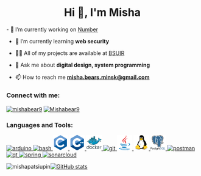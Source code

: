 <h1 align="center">Hi 👋, I'm Misha</h1>
- 🔭 I’m currently working on <a href="https://github.com/MishaPatsiupin/Number">Number</a>

- 🌱 I’m currently learning **web security**

- 👨‍💻 All of my projects are available at <a href="https://github.com/MishaPatsiupin/BSUIR">BSUIR</a>

- 💬 Ask me about **digital design, system programming**

- 📫 How to reach me **misha.bears.minsk@gmail.com**

<h3 align="left">Connect with me:</h3>
<p align="left">
<a href="https://linkedin.com/in/mishabear9" target="blank"><img align="center" src="https://raw.githubusercontent.com/rahuldkjain/github-profile-readme-generator/master/src/images/icons/Social/linked-in-alt.svg" alt="mishabear9" height="30" width="40" /></a>
<a href="https://t.me/Mishabear9" target="_blank"><img align="center" src="https://cdn.worldvectorlogo.com/logos/telegram-1.svg" alt="Mishabear9" height="30" width="40" /></a>
</p>
<h3 align="left">Languages and Tools:</h3> <p align="left"> <a href="https://www.arduino.cc/" target="_blank" rel="noreferrer"> <img src="https://cdn.worldvectorlogo.com/logos/arduino-1.svg" alt="arduino" width="40" height="40"/> </a> <a href="https://www.gnu.org/software/bash/" target="_blank" rel="noreferrer"> <img src="https://www.vectorlogo.zone/logos/gnu_bash/gnu_bash-icon.svg" alt="bash" width="40" height="40"/> </a> <a href="https://www.cprogramming.com/" target="_blank" rel="noreferrer"> <img src="https://raw.githubusercontent.com/devicons/devicon/master/icons/c/c-original.svg" alt="c" width="40" height="40"/> </a> <a href="https://www.w3schools.com/cpp/" target="_blank" rel="noreferrer"> <img src="https://raw.githubusercontent.com/devicons/devicon/master/icons/cplusplus/cplusplus-original.svg" alt="cplusplus" width="40" height="40"/> </a> <a href="https://www.docker.com/" target="_blank" rel="noreferrer"> <img src="https://raw.githubusercontent.com/devicons/devicon/master/icons/docker/docker-original-wordmark.svg" alt="docker" width="40" height="40"/> </a> <a href="https://git-scm.com/" target="_blank" rel="noreferrer"> <img src="https://www.vectorlogo.zone/logos/git-scm/git-scm-icon.svg" alt="git" width="40" height="40"/> </a> <a href="https://www.java.com" target="_blank" rel="noreferrer"> <img src="https://raw.githubusercontent.com/devicons/devicon/master/icons/java/java-original.svg" alt="java" width="40" height="40"/> </a> <a href="https://www.linux.org/" target="_blank" rel="noreferrer"> <img src="https://raw.githubusercontent.com/devicons/devicon/master/icons/linux/linux-original.svg" alt="linux" width="40" height="40"/> </a> <a href="https://www.postgresql.org" target="_blank" rel="noreferrer"> <img src="https://raw.githubusercontent.com/devicons/devicon/master/icons/postgresql/postgresql-original-wordmark.svg" alt="postgresql" width="40" height="40"/> </a> <a href="https://postman.com" target="_blank" rel="noreferrer"> <img src="https://www.vectorlogo.zone/logos/getpostman/getpostman-icon.svg" alt="postman" width="40" height="40"/> </a> <a href="https://www.qt.io/" target="_blank" rel="noreferrer"> <img src="https://upload.wikimedia.org/wikipedia/commons/0/0b/Qt_logo_2016.svg" alt="qt" width="40" height="40"/> </a> <a href="https://spring.io/" target="_blank" rel="noreferrer"> <img src="https://www.vectorlogo.zone/logos/springio/springio-icon.svg" alt="spring" width="40" height="40"/> </a> <a href="https://sonarcloud.io/" target="_blank" rel="noreferrer"> <img src="https://cdn.worldvectorlogo.com/logos/sonarcloud-1.svg" alt="sonarcloud" width="40" height="40"/> </a> </p>

<p><img align="left" src="https://github-readme-stats.vercel.app/api/top-langs?username=mishapatsiupin&show_icons=true&locale=en&layout=compact" alt="mishapatsiupin" /></p>

<a href="http://www.github.com/MishaPatsiupin"><img src="https://github-readme-stats.vercel.app/api?username=MishaPatsiupin&show_icons=true&hide=stars,contribs&count_private=true&hide_border=true&show_icons=true" alt="GitHub stats" /></a>
